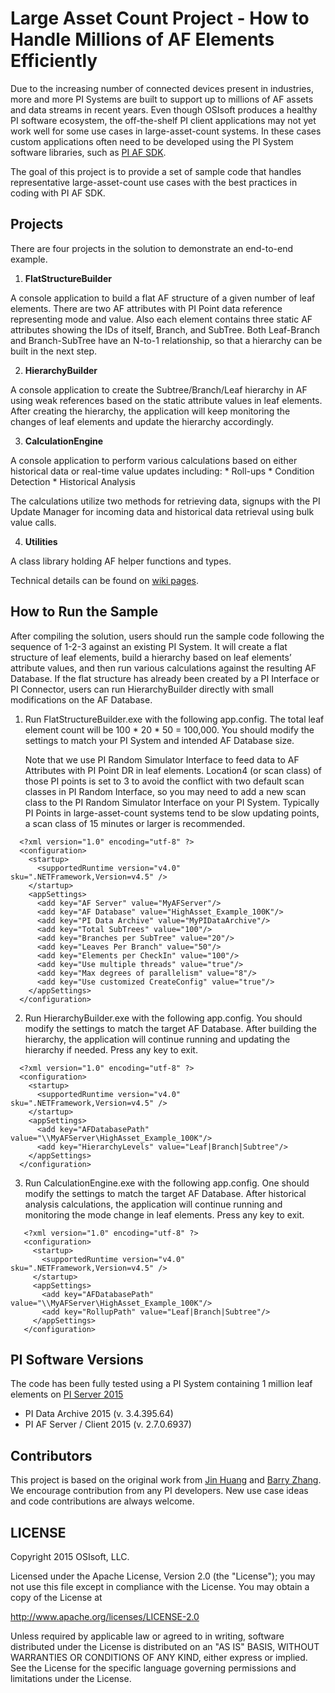 # Large Asset Count Project - How to Handle Millions of AF Elements Efficiently 

Due to the increasing number of connected devices present in industries, more and more PI Systems are built to support up to millions of AF assets and data streams in recent years. Even though OSIsoft produces a healthy PI software ecosystem, the off-the-shelf PI client applications may not yet work well for some use cases in large-asset-count systems. In these cases custom applications often need to be developed using the PI System software libraries, such as [PI AF SDK](https://techsupport.osisoft.com/Products/Developer-Technologies/PI-AF-SDK/Overview).

The goal of this project is to provide a set of sample code that handles representative large-asset-count use cases with the best practices in coding with PI AF SDK.

## Projects

There are four projects in the solution to demonstrate an end-to-end example. 

1. **FlatStructureBuilder**

  A console application to build a flat AF structure of a given number of leaf elements. There are two AF attributes with PI Point data reference representing mode and value. Also each element contains three static AF attributes showing the IDs of itself, Branch, and SubTree. Both Leaf-Branch and Branch-SubTree have an N-to-1 relationship, so that a hierarchy can be built in the next step. 

2. **HierarchyBuilder**

  A console application to create the Subtree/Branch/Leaf hierarchy in AF using weak references based on the static attribute values in leaf elements. After creating the hierarchy, the application will keep monitoring the changes of leaf elements and update the hierarchy accordingly.

3. **CalculationEngine**

  A console application to perform various calculations based on either historical data or real-time value updates including:
    * Roll-ups
    * Condition Detection
    * Historical Analysis
 
  The calculations utilize two methods for retrieving data, signups with the PI Update Manager for incoming data and historical data retrieval using bulk value calls.

4. **Utilities**

  A class library holding AF helper functions and types.

Technical details can be found on [wiki pages](https://github.com/osisoft/PI-AF-SDK-large-asset-count-Project/wiki).

## How to Run the Sample

After compiling the solution, users should run the sample code following the sequence of 1-2-3 against an existing PI System. It will create a flat structure of leaf elements, build a hierarchy based on leaf elements’ attribute values, and then run various calculations against the resulting AF Database. If the flat structure has already been created by a PI Interface or PI Connector, users can run HierarchyBuilder directly with small modifications on the AF Database.

1. Run FlatStructureBuilder.exe with the following app.config. The total leaf element count will be 100 * 20 * 50 = 100,000. You should modify the settings to match your PI System and intended AF Database size. 

    Note that we use PI Random Simulator Interface to feed data to AF Attributes with PI Point DR in leaf elements. Location4 (or scan class) of those PI points is set to 3 to avoid the conflict with two default scan classes in PI Random Interface, so you may need to add a new scan class to the PI Random Simulator Interface on your PI System. Typically PI Points in large-asset-count systems tend to be slow updating points, a scan class of 15 minutes or larger is recommended. 

  ```
    <?xml version="1.0" encoding="utf-8" ?>
    <configuration>
      <startup>
        <supportedRuntime version="v4.0" sku=".NETFramework,Version=v4.5" />
      </startup>
      <appSettings>
        <add key="AF Server" value="MyAFServer"/>
        <add key="AF Database" value="HighAsset_Example_100K"/>
        <add key="PI Data Archive" value="MyPIDataArchive"/>
        <add key="Total SubTrees" value="100"/>
        <add key="Branches per SubTree" value="20"/>
        <add key="Leaves Per Branch" value="50"/>
        <add key="Elements per CheckIn" value="100"/>
        <add key="Use multiple threads" value="true"/>
        <add key="Max degrees of parallelism" value="8"/>
        <add key="Use customized CreateConfig" value="true"/>
      </appSettings>
    </configuration>
  ```

2. Run HierarchyBuilder.exe with the following app.config. You should modify the settings to match the target AF Database. After building the hierarchy, the application will continue running and updating the hierarchy if needed. Press any key to exit.

  ```
    <?xml version="1.0" encoding="utf-8" ?>
    <configuration>
      <startup>
        <supportedRuntime version="v4.0" sku=".NETFramework,Version=v4.5" />
      </startup>
      <appSettings>
        <add key="AFDatabasePath" value="\\MyAFServer\HighAsset_Example_100K"/>
        <add key="HierarchyLevels" value="Leaf|Branch|Subtree"/>
      </appSettings>
    </configuration>
  ```

3. Run CalculationEngine.exe with the following app.config. One should modify the settings to match the target AF Database. After historical analysis calculations, the application will continue running and monitoring the mode change in leaf elements. Press any key to exit.

  ```
     <?xml version="1.0" encoding="utf-8" ?>
     <configuration>
       <startup>
         <supportedRuntime version="v4.0" sku=".NETFramework,Version=v4.5" />
       </startup>
       <appSettings>
         <add key="AFDatabasePath" value="\\MyAFServer\HighAsset_Example_100K"/>
         <add key="RollupPath" value="Leaf|Branch|Subtree"/>
       </appSettings>
     </configuration>
  ```

## PI Software Versions

The code has been fully tested using a PI System containing 1 million leaf elements on [PI Server 2015](https://techsupport.osisoft.com/Troubleshooting/Releases/RL01067)
  * PI Data Archive 2015 (v. 3.4.395.64)
  * PI AF Server / Client 2015 (v. 2.7.0.6937)

## Contributors

  This project is based on the original work from [Jin Huang](https://github.com/jhuang0909) and [Barry Zhang](https://github.com/bzshang). We encourage contribution from any PI developers. New use case ideas and code contributions are always welcome.  

## LICENSE

Copyright 2015 OSIsoft, LLC.

Licensed under the Apache License, Version 2.0 (the "License");
you may not use this file except in compliance with the License.
You may obtain a copy of the License at

<http://www.apache.org/licenses/LICENSE-2.0>

Unless required by applicable law or agreed to in writing, software
distributed under the License is distributed on an "AS IS" BASIS,
WITHOUT WARRANTIES OR CONDITIONS OF ANY KIND, either express or implied.
See the License for the specific language governing permissions and
limitations under the License.
